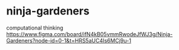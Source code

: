 # ninja-gardeners
computational thinking
https://www.figma.com/board/ifN4kB05vmmRwodeJfWJ3g/Ninja-Gardeners?node-id=0-1&t=HRS5aUC4Is6MCj9u-1
